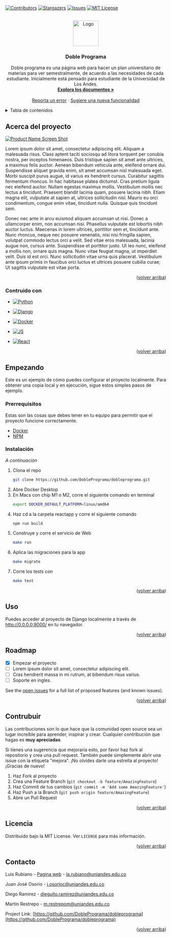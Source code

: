 <!-- Tomado de https://github.com/othneildrew/Best-README-Template -->

<a name="readme-top"></a>

[![Contributors][contributors-shield]][contributors-url]
[![Stargazers][stars-shield]][stars-url]
[![Issues][issues-shield]][issues-url]
[![MIT License][license-shield]][license-url]


<!-- PROJECT LOGO -->
<br />
<div align="center">
  <a href="https://github.com/DoblePrograma/dobleprograma">
    <img src="images/logo.png" alt="Logo" width="80" height="80">
  </a>

  <h3 align="center">Doble Programa</h3>

  <p align="center">
    Doble programa es una página web para hacer un plan universitario de materias para ver semestralmente, de acuerdo a las necesidades de cada estudiante. Inicialmente está pensado para estudiante de la Universidad de Los Andes.
    <br />
    <a href="https://github.com/DoblePrograma/dobleprograma"><strong>Explora los documentos »</strong></a>
    <br />
    <br />
    <a href="https://github.com/DoblePrograma/dobleprograma/issues">Reporta un error</a>
    ·
    <a href="https://github.com/DoblePrograma/dobleprograma/issues">Sugiere una nueva funcionalidad</a>
  </p>
</div>



<!-- TABLE OF CONTENTS -->
<details>
  <summary>Tabla de contenidos</summary>
  <ol>
    <li>
      <a href="#acerca-del-proyecto">Acerca del proyecto</a>
      <ul>
        <li><a href="#construido-con">Contruido con</a></li>
      </ul>
    </li>
    <li>
      <a href="#empezando">Empezando</a>
      <ul>
        <li><a href="#prerrequisitos">Prerrequisitos</a></li>
        <li><a href="#instalacion">Instalación</a></li>
      </ul>
    </li>
    <li><a href="#uso">Uso</a></li>
    <li><a href="#roadmap">Roadmap</a></li>
    <li><a href="#contrubuir">Contrubuir</a></li>
    <li><a href="#licencia">Licencia</a></li>
    <li><a href="#contacto">Contacto</a></li>
  </ol>
</details>



<!-- ABOUT THE PROJECT -->
## Acerca del proyecto

[![Product Name Screen Shot][product-screenshot]](https://example.com)

Lorem ipsum dolor sit amet, consectetur adipiscing elit. Aliquam a malesuada risus. Class aptent taciti sociosqu ad litora torquent per conubia nostra, per inceptos himenaeos. Duis tristique sapien sit amet ante ultrices, a maximus felis auctor. Aenean bibendum vehicula ante, eleifend ornare dui. Suspendisse aliquet gravida enim, sit amet accumsan nisl malesuada eget. Morbi suscipit purus augue, id varius ex hendrerit cursus. Curabitur sagittis fermentum rhoncus. In hac habitasse platea dictumst. Cras pretium ligula nec eleifend auctor. Nullam egestas maximus mollis. Vestibulum mollis nec lectus a tincidunt. Praesent blandit lacinia quam, posuere lacinia nibh. Etiam magna elit, vulputate at sapien at, ultrices sollicitudin nisl. Mauris eu orci condimentum, congue enim vitae, tincidunt nulla. Quisque quis tincidunt sem.

Donec nec ante in arcu euismod aliquam accumsan ut nisi. Donec a ullamcorper enim, non accumsan nisi. Phasellus vulputate est lobortis nibh auctor luctus. Maecenas in lorem ultrices, porttitor sem et, tincidunt ante. Nunc rhoncus, neque nec posuere venenatis, nisi nisi fringilla sapien, volutpat commodo lectus orci a velit. Sed vitae eros malesuada, lacinia augue non, cursus ante. Suspendisse et porttitor justo. Ut leo nunc, eleifend a mollis non, ornare quis magna. Nunc vitae feugiat magna, ut imperdiet velit. Duis id est orci. Nunc sollicitudin vitae urna quis placerat. Vestibulum ante ipsum primis in faucibus orci luctus et ultrices posuere cubilia curae; Ut sagittis vulputate est vitae porta.

<p align="right">(<a href="#readme-top">volver arriba</a>)</p>



### Contruido con

* [![Python][Python]][Python-url]

* [![Django][Django]][Django-url]

* [![Docker][Docker]][Docker-url]

* [![JS][JS]][JS-url]

* [![React][React]][React-url]



<p align="right">(<a href="#readme-top">volver arriba</a>)</p>



<!-- GETTING STARTED -->
## Empezando

Este es un ejemplo de cómo puedes configurar el proyecto localmente.
Para obtener una copia local y en ejecución, sigue estos simples pasos de ejemplo.

### Prerrequisitos

Estas son las cosas que debes tener en tu equipo para permitir que el proyecto funcione correctamente.
* [Docker](https://www.docker.com)
* [NPM](https://www.npmjs.com)

### Instalación

_A continuación_

1. Clona el repo
   ```sh
   git clone https://github.com/DoblePrograma/dobleprograma.git
   ```
2. Abre Docker Desktop
3. En Macs con chip M1 o M2, corre el siguiente comando en terminal
   ```sh
   export DOCKER_DEFAULT_PLATFORM=linux/amd64
   ```
4. Haz cd a la carpeta reactapp y corre el siguiente comando
   ```sh
   npm run build
   ```
5. Construye y corre el servicio de Web
   ```sh
   make run
   ```
6. Aplica las migraciones para la app
   ```sh
   make migrate
   ```
7. Corre los tests con 
   ```sh
   make test
   ```

<p align="right">(<a href="#readme-top">volver arriba</a>)</p>



<!-- USAGE EXAMPLES -->
## Uso

Puedes acceder al proyecto de Django localmente a través de http://0.0.0.0:8000/ en tu navegador.

<p align="right">(<a href="#readme-top">volver arriba</a>)</p>



<!-- ROADMAP -->
## Roadmap

- [x] Empezar el proyecto
- [ ] Lorem ipsum dolor sit amet, consectetur adipiscing elit.
- [ ] Cras hendrerit massa in mi rutrum, at bibendum risus varius.
- [ ] Soporte en ingles.

See the [open issues](https://github.com/DoblePrograma/dobleprograma/issues) for a full list of proposed features (and known issues).

<p align="right">(<a href="#readme-top">volver arriba</a>)</p>



<!-- CONTRIBUTING -->
## Contrubuir

Las contribuciones son lo que hace que la comunidad open source sea un lugar increíble para aprender, inspirar y crear. Cualquier contribución que hagas es **muy apreciadas**.

Si tienes una sugerencia que mejoraría esto, por favor haz fork al repositorio y crea una pull request. También puede simplemente abrir una issue con la etiqueta "mejora".
¡No olvides darle una estrella al proyecto! ¡Gracias de nuevo!

1. Haz Fork al proyecto
2. Crea una Feature Branch (`git checkout -b feature/AmazingFeature`)
3. Haz Commit de tus cambios (`git commit -m 'Add some AmazingFeature'`)
4. Haz Push a la Branch (`git push origin feature/AmazingFeature`)
5. Abre un Pull Request

<p align="right">(<a href="#readme-top">volver arriba</a>)</p>



<!-- LICENSE -->
## Licencia

Distribuido bajo la MIT License. Ver `LICENSE` para más información.

<p align="right">(<a href="#readme-top">volver arriba</a>)</p>



<!-- CONTACT -->
## Contacto

Luis Rubiano - [Pagina web](https://luisrubiano.tech) - la.rubiano@uniandes.edu.co

Juan José Osorio - j.osorioc@uniandes.edu.co

Diego Ramirez - dieguito.ramirez@uniandes.edu.co

Martín Restrepo - m.restrepom@uniandes.edu.co

Project Link: [https://github.com/DoblePrograma/dobleprograma](https://github.com/DoblePrograma/dobleprograma)

<p align="right">(<a href="#readme-top">volver arriba</a>)</p>



<!-- MARKDOWN LINKS & IMAGES -->
<!-- https://www.markdownguide.org/basic-syntax/#reference-style-links -->
[contributors-shield]: https://img.shields.io/github/contributors/DoblePrograma/dobleprograma?style=for-the-badge
[contributors-url]: https://github.com/DoblePrograma/dobleprograma/graphs/contributors
[stars-shield]: https://img.shields.io/github/stars/DoblePrograma/dobleprograma?style=for-the-badge
[stars-url]: https://github.com/DoblePrograma/dobleprograma/stargazers
[issues-shield]: https://img.shields.io/github/issues/DoblePrograma/dobleprograma?style=for-the-badge
[issues-url]: https://github.com/DoblePrograma/dobleprograma/issues
[license-shield]: https://img.shields.io/github/license/DoblePrograma/dobleprograma?style=for-the-badge
[license-url]: https://github.com/DoblePrograma/dobleprograma/blob/master/LICENSE
[product-screenshot]: images/screenshot.png
[Django]: https://img.shields.io/badge/Django-092E20?style=for-the-badge&logo=django&logoColor=white
[Django-url]: https://www.djangoproject.com
[Docker]: https://img.shields.io/badge/docker-%230db7ed.svg?style=for-the-badge&logo=docker&logoColor=white
[Docker-url]: https://www.docker.com
[Python]: https://img.shields.io/badge/Python-3776AB?style=for-the-badge&logo=python&logoColor=white
[Python-url]: https://www.python.org
[JS]: https://img.shields.io/badge/JavaScript-323330?style=for-the-badge&logo=javascript&logoColor=F7DF1E
[JS-url]: https://www.javascript.com
[React]: https://img.shields.io/badge/React-20232A?style=for-the-badge&logo=react&logoColor=61DAFB
[React-url]: https://reactjs.org
